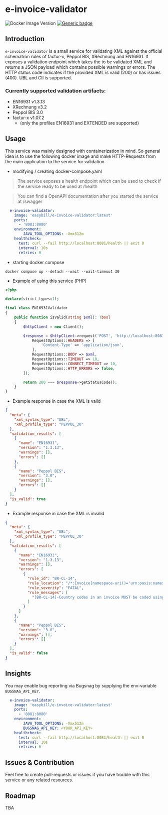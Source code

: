 # e-invoice-validator
![Docker Image Version](https://img.shields.io/docker/v/easybill/e-invoice-validator)
[![Generic badge](https://img.shields.io/badge/License-MIT-blue.svg)]()

## Introduction
`e-invoice-validator` is a small service for validating XML against the official
schematron rules of factur-x, Peppol BIS, XRechnung and EN16931. It exposes a validation endpoint which takes the
to be validated XML and returns a JSON payload which contains possible warnings or errors. The HTTP status code indicates if the
provided XML is valid (200) or has issues (400). UBL and CII is supported.

### Currently supported validation artifacts:

- EN16931 v1.3.13
- XRechnung v3.2
- Peppol BIS 3.0
- factur-x v1.07.2
    - (only the profiles EN16931 and EXTENDED are supported)

## Usage
This service was mainly designed with containerization in mind. So general idea is to use the following
docker image and make HTTP-Requests from the main application to the service for validation.

- modifying / creating docker-compose.yaml

> The service exposes a health endpoint which can be used to check if the service ready to be used at /health

> You can find a OpenAPI documentation after you started the service at /swagger
```yaml
  e-invoice-validator:
    image: 'easybill/e-invoice-validator:latest'
    ports:
      - '8081:8080'
    environment:
        JAVA_TOOL_OPTIONS: -Xmx512m
    healthcheck:
      test: curl --fail http://localhost:8081/health || exit 0
      interval: 10s
      retries: 6
```

- starting docker compose
```
docker compose up --detach --wait --wait-timeout 30
```

- Example of using this service (PHP)
```PHP
<?php

declare(strict_types=1);

final class EN16931Validator
{
    public function isValid(string $xml): ?bool
    {
        $httpClient = new Client();

        $response = $httpClient->request('POST', 'http://localhost:8081/validation', [
            RequestOptions::HEADERS => [
                'Content-Type' => 'application/json',
            ],
            RequestOptions::BODY => $xml,
            RequestOptions::TIMEOUT => 10,
            RequestOptions::CONNECT_TIMEOUT => 10,
            RequestOptions::HTTP_ERRORS => false,
        ]);

        return 200 === $response->getStatusCode();
    }
}
```
- Example response in case the XML is valid

```JSON
{
  "meta": {
    "xml_syntax_type": "UBL",
    "xml_profile_type": "PEPPOL_30"
  },
  "validation_results": [
    {
      "name": "EN16931",
      "version": "1.3.13",
      "warnings": [],
      "errors": []
    },
    {
      "name": "Peppol BIS",
      "version": "3.0",
      "warnings": [],
      "errors": []
    }
  ],
  "is_valid": true
}
```


- Example response in case the XML is invalid

```JSON
{
  "meta": {
    "xml_syntax_type": "UBL",
    "xml_profile_type": "PEPPOL_30"
  },
  "validation_results": [
    {
      "name": "EN16931",
      "version": "1.3.13",
      "warnings": [],
      "errors": [
        {
          "rule_id": "BR-CL-14",
          "rule_location": "/*:Invoice[namespace-uri()='urn:oasis:names:specification:ubl:schema:xsd:Invoice-2'][1]/*:AccountingSupplierParty[namespace-uri()='urn:oasis:names:specification:ubl:schema:xsd:CommonAggregateComponents-2'][1]/*:Party[namespace-uri()='urn:oasis:names:specification:ubl:schema:xsd:CommonAggregateComponents-2'][1]/*:PostalAddress[namespace-uri()='urn:oasis:names:specification:ubl:schema:xsd:CommonAggregateComponents-2'][1]/*:Country[namespace-uri()='urn:oasis:names:specification:ubl:schema:xsd:CommonAggregateComponents-2'][1]/*:IdentificationCode[namespace-uri()='urn:oasis:names:specification:ubl:schema:xsd:CommonBasicComponents-2'][1]",
          "rule_severity": "FATAL",
          "rule_messages": [
            "[BR-CL-14]-Country codes in an invoice MUST be coded using ISO code list 3166-1"
          ]
        }
      ]
    },
    {
      "name": "Peppol BIS",
      "version": "3.0",
      "warnings": [],
      "errors": []
    }
  ],
  "is_valid": false
}
```

## Insights
You may enable bug reporting via Bugsnag by supplying the env-variable `BUGSNAG_API_KEY`.
```yaml
  e-invoice-validator:
    image: 'easybill/e-invoice-validator:latest'
    ports:
      - '8081:8080'
    environment:
        JAVA_TOOL_OPTIONS: -Xmx512m
        BUGSNAG_API_KEY: <YOUR_API_KEY>
    healthcheck:
      test: curl --fail http://localhost:8081/health || exit 0
      interval: 10s
      retries: 6
```

## Issues & Contribution
Feel free to create pull-requests or issues if you have trouble with this service or any related resources. 

## Roadmap
TBA